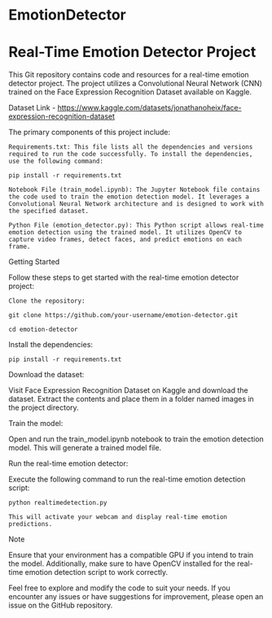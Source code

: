 # EmotionDetector
# Real-Time Emotion Detector Project

This Git repository contains code and resources for a real-time emotion detector project. The project utilizes a Convolutional Neural Network (CNN) trained on the Face Expression Recognition Dataset available on Kaggle. 

Dataset Link - https://www.kaggle.com/datasets/jonathanoheix/face-expression-recognition-dataset


The primary components of this project include:

    Requirements.txt: This file lists all the dependencies and versions required to run the code successfully. To install the dependencies, use the following command:

    pip install -r requirements.txt

    Notebook File (train_model.ipynb): The Jupyter Notebook file contains the code used to train the emotion detection model. It leverages a Convolutional Neural Network architecture and is designed to work with the specified dataset.

    Python File (emotion_detector.py): This Python script allows real-time emotion detection using the trained model. It utilizes OpenCV to capture video frames, detect faces, and predict emotions on each frame.

Getting Started

Follow these steps to get started with the real-time emotion detector project:

    Clone the repository:

    git clone https://github.com/your-username/emotion-detector.git
    
    cd emotion-detector

Install the dependencies:

    pip install -r requirements.txt

Download the dataset:

Visit Face Expression Recognition Dataset on Kaggle and download the dataset. Extract the contents and place them in a folder named images in the project directory.

Train the model:

Open and run the train_model.ipynb notebook to train the emotion detection model. This will generate a trained model file.

Run the real-time emotion detector:

Execute the following command to run the real-time emotion detection script:

    python realtimedetection.py

    This will activate your webcam and display real-time emotion predictions.

Note

Ensure that your environment has a compatible GPU if you intend to train the model. Additionally, make sure to have OpenCV installed for the real-time emotion detection script to work correctly.

Feel free to explore and modify the code to suit your needs. If you encounter any issues or have suggestions for improvement, please open an issue on the GitHub repository.
